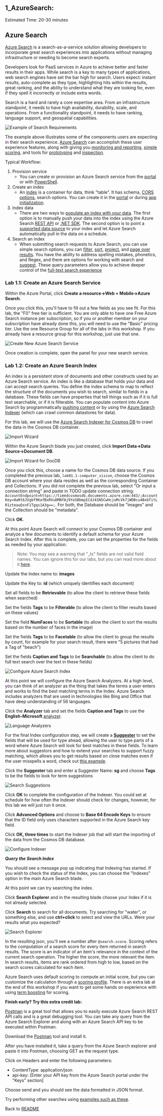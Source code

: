 ## 1_AzureSearch:
Estimated Time: 20-30 minutes

## Azure Search 

[Azure Search](https://docs.microsoft.com/en-us/azure/search/search-what-is-azure-search) is a search-as-a-service solution allowing developers to incorporate great search experiences into applications without managing infrastructure or needing to become search experts.

Developers look for PaaS services in Azure to achieve better and faster results in their apps. While search is a key to many types of applications, web search engines have set the bar high for search. Users expect: instant results, auto-complete as they type, highlighting hits within the results, great ranking, and the ability to understand what they are looking for, even if they spell it incorrectly or include extra words.

Search is a hard and rarely a core expertise area. From an infrastructure standpoint, it needs to have high availability, durability, scale, and operations. From a functionality standpoint, it needs to have ranking, language support, and geospatial capabilities.

![Example of Search Requirements](./resources/assets/AzureSearch-Example.png) 

The example above illustrates some of the components users are expecting in their search experience. [Azure Search](https://docs.microsoft.com/en-us/azure/search/search-what-is-azure-search) can accomplish these user experience features, along with giving you [monitoring and reporting](https://docs.microsoft.com/en-us/azure/search/search-traffic-analytics), [simple scoring](https://docs.microsoft.com/en-us/rest/api/searchservice/add-scoring-profiles-to-a-search-index), and tools for [prototyping](https://docs.microsoft.com/en-us/azure/search/search-import-data-portal) and [inspection](https://docs.microsoft.com/en-us/azure/search/search-explorer).

Typical Workflow:
1. Provision service
	- You can create or provision an Azure Search service from the [portal](https://docs.microsoft.com/en-us/azure/search/search-create-service-portal) or with [PowerShell](https://docs.microsoft.com/en-us/azure/search/search-manage-powershell).
2. Create an index
	- An [index](https://docs.microsoft.com/en-us/azure/search/search-what-is-an-index) is a container for data, think "table". It has schema, [CORS options](https://docs.microsoft.com/en-us/aspnet/core/security/cors), search options. You can create it in the [portal](https://docs.microsoft.com/en-us/azure/search/search-create-index-portal) or during [app initialization](https://docs.microsoft.com/en-us/azure/search/search-create-index-dotnet). 
3. Index data
	- There are two ways to [populate an index with your data](https://docs.microsoft.com/en-us/azure/search/search-what-is-data-import). The first option is to manually push your data into the index using the Azure Search [REST API](https://docs.microsoft.com/en-us/azure/search/search-import-data-rest-api) or [.NET SDK](https://docs.microsoft.com/en-us/azure/search/search-import-data-dotnet). The second option is to point a [supported data source](https://docs.microsoft.com/en-us/azure/search/search-import-data-portal) to your index and let Azure Search automatically pull in the data on a schedule.
4. Search an index
	- When submitting search requests to Azure Search, you can use simple search options, you can [filter](https://docs.microsoft.com/en-us/azure/search/search-filters), [sort](https://docs.microsoft.com/en-us/rest/api/searchservice/add-scoring-profiles-to-a-search-index), [project](https://docs.microsoft.com/en-us/azure/search/search-faceted-navigation), and [page over results](https://docs.microsoft.com/en-us/azure/search/search-pagination-page-layout). You have the ability to address spelling mistakes, phonetics, and Regex, and there are options for working with search and [suggest](https://docs.microsoft.com/en-us/rest/api/searchservice/suggesters). These query parameters allow you to achieve deeper control of the [full-text search experience](https://docs.microsoft.com/en-us/azure/search/search-query-overview)


### Lab 1.1: Create an Azure Search Service

Within the Azure Portal, click **Create a resource->Web + Mobile->Azure Search**.

Once you click this, you'll have to fill out a few fields as you see fit. For this lab, the "F0" free tier is sufficient. You are only able to have one Free Azure Search instance per subscription, so if you or another member on your subscription have already done this, you will need to use the "Basic" pricing tier. Use the one Resource Group for all of the labs in this workshop. If you already have a resource group for this workshop, just use that one.

![Create New Azure Search Service](./resources/assets/AzureSearch-CreateSearchService.png)

Once creation is complete, open the panel for your new search service.

### Lab 1.2: Create an Azure Search Index

An index is a persistent store of documents and other constructs used by an Azure Search service. An index is like a database that holds your data and can accept search queries. You define the index schema to map to reflect the structure of the documents you wish to search, similar to fields in a database. These fields can have properties that tell things such as if it is full text searchable, or if it is filterable.  You can populate content into Azure Search by programmatically [pushing content](https://docs.microsoft.com/en-us/rest/api/searchservice/addupdate-or-delete-documents) or by using the [Azure Search Indexer](https://docs.microsoft.com/en-us/azure/search/search-indexer-overview) (which can crawl common datastores for data).

For this lab, we will use the [Azure Search Indexer for Cosmos DB](https://docs.microsoft.com/en-us/azure/search/search-howto-index-documentdb) to crawl the data in the Cosmos DB container. 

![Import Wizard](./resources/assets/AzureSearch-ImportData.png) 

Within the Azure Search blade you just created, click **Import Data->Data Source->Document DB**.

![Import Wizard for DocDB](./resources/assets/AzureSearch-DataSource.png) 

Once you click this, choose a name for the Cosmos DB data source. If you completed the previous lab, `lab01.1-computer_vision`, choose the Cosmos DB account where your data resides as well as the corresponding Container and Collections. If you did not complete the previous lab, select "Or input a connection string" and paste in TODO update connection string: `AccountEndpoint=https://timedcosmosdb.documents.azure.com:443/;AccountKey=0aRt6JVgbf9KafBxRVuDMNfAj9YoSBbmpICdJ41N5CwHcjuMcVk7jWDBcu4BxbTitLR1zteauQsnF1Tgqs1A3g==;`. For both, the Database should be "images" and the Collection should be "metadata".

Click **OK**.

At this point Azure Search will connect to your Cosmos DB container and analyze a few documents to identify a default schema for your Azure Search Index. After this is complete, you can set the properties for the fields as needed by your application.

>Note: You may see a warning that "_ts" fields are not valid field names. You can ignore this for our labs, but you can read more about it [here](https://docs.microsoft.com/azure/search/search-indexer-field-mappings).

Update the Index name to: **images**

Update the Key to: **id** (which uniquely identifies each document)

Set all fields to be **Retrievable** (to allow the client to retrieve these fields when searched)

Set the fields **Tags** to be **Filterable** (to allow the client to filter results based on these values)

Set the field **NumFaces** to be **Sortable** (to allow the client to sort the results based on the number of faces in the image)

Set the fields **Tags** to be **Facetable** (to allow the client to group the results by count, for example for your search result, there were "5 pictures that had a Tag of "beach")

Set the fields **Caption and Tags** to be **Searchable** (to allow the client to do full text search over the text in these fields)

![Configure Azure Search Index](./resources/assets/AzureSearch-ConfigureIndex.png) 

At this point we will configure the Azure Search Analyzers.  At a high level, you can think of an analyzer as the thing that takes the terms a user enters and works to find the best matching terms in the Index.  Azure Search includes analyzers that are used in technologies like Bing and Office that have deep understanding of 56 languages.  

Click the **Analyzer** tab and set the fields **Caption and Tags** to use the **English-Microsoft** [analyzer](https://docs.microsoft.com/en-us/azure/search/search-analyzers).

![Language Analyzers](./resources/assets/AzureSearch-Analyzer.png) 

For the final Index configuration step, we will create a [**Suggester**](https://docs.microsoft.com/en-us/rest/api/searchservice/suggesters) to set the fields that will be used for type ahead, allowing the user to type parts of a word where Azure Search will look for best matches in these fields. To learn more about suggestors and how to extend your searches to support fuzzy matching, which allows you to get results based on close matches even if the user misspells a word, check out [this example](https://docs.microsoft.com/en-us/azure/search/search-query-lucene-examples#fuzzy-search-example).


Click the **Suggester** tab and enter a Suggester Name: **sg** and choose **Tags** to be the fields to look for term suggestions

![Search Suggestions](./resources/assets/AzureSearch-Suggester.png) 

Click **OK** to complete the configuration of the Indexer.  You could set at schedule for how often the Indexer should check for changes, however, for this lab we will just run it once.  

Click **Advanced Options** and choose to **Base 64 Encode Keys** to ensure that the ID field only uses characters supported in the Azure Search key field.

Click **OK, three times** to start the Indexer job that will start the importing of the data from the Cosmos DB database.

![Configure Indexer](./resources/assets/AzureSearch-ConfigureIndexer.png) 

***Query the Search Index***

You should see a message pop up indicating that Indexing has started.  If you wish to check the status of the Index, you can choose the "Indexes" option in the main Azure Search blade.

At this point we can try searching the index.  

Click **Search Explorer** and in the resulting blade choose your Index if it is not already selected.

Click **Search** to search for all documents. Try searching for "water", or something else, and use **ctrl+click** to select and view the URLs. Were your results what you expected?

![Search Explorer](./resources/assets/AzureSearch-SearchExplorer.png)

In the resulting json, you'll see a number after `@search.score`. Scoring refers to the computation of a search score for every item returned in search results. The score is an indicator of an item's relevance in the context of the current search operation. The higher the score, the more relevant the item. In search results, items are rank ordered from high to low, based on the search scores calculated for each item.

Azure Search uses default scoring to compute an initial score, but you can customize the calculation through a [scoring profile](https://docs.microsoft.com/en-us/rest/api/searchservice/add-scoring-profiles-to-a-search-index). There is an extra lab at the end of this workshop if you want to get some hands on experience with using [term boosting](https://docs.microsoft.com/en-us/rest/api/searchservice/Lucene-query-syntax-in-Azure-Search#bkmk_termboost) for scoring.

**Finish early? Try this extra credit lab:**

[Postman](https://www.getpostman.com/) is a great tool that allows you to easily execute Azure Search REST API calls and is a great debugging tool.  You can take any query from the Azure Search Explorer and along with an Azure Search API key to be executed within Postman.

Download the [Postman](https://www.getpostman.com/) tool and install it. 

After you have installed it, take a query from the Azure Search explorer and paste it into Postman, choosing GET as the request type.  

Click on Headers and enter the following parameters:

+ ContentType: application/json
+ api-key: [Enter your API key from the Azure Search portal under the "Keys" section]

Choose send and you should see the data formatted in JSON format.

Try performing other searches using [examples such as these](https://docs.microsoft.com/en-us/rest/api/searchservice/search-documents#a-namebkmkexamplesa-examples).



Back to [README](./0_README.md)
